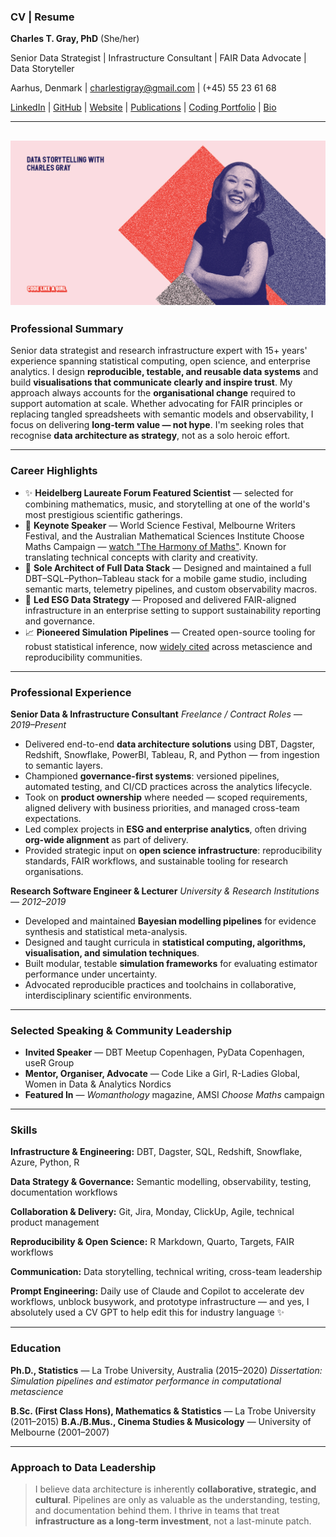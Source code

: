 ### CV | Resume

**Charles T. Gray, PhD** (She/her)

Senior Data Strategist | Infrastructure Consultant | FAIR Data Advocate | Data Storyteller

Aarhus, Denmark | [charlestigray@gmail.com](mailto:charlestigray@gmail.com) | (+45) 55 23 61 68

[LinkedIn](https://www.linkedin.com/in/charles-t-gray/) | [GitHub](https://github.com/softloud) | [Website](https://softloud.github.io/good-enough/) | [Publications](https://scholar.google.com/citations?user=7ZGTepkAAAAJ&hl=en) | [Coding Portfolio](https://softloud.github.io/good-enough/research/research.html#code) | [Bio](https://softloud.github.io/good-enough/lab.html#dr-charles-t.-gray-cto-datapunk-founder)

---

## ![](codelikeagirl.jpg)

### Professional Summary

Senior data strategist and research infrastructure expert with 15+ years' experience spanning statistical computing, open science, and enterprise analytics. I design **reproducible, testable, and reusable data systems** and build **visualisations that communicate clearly and inspire trust**. My approach always accounts for the **organisational change** required to support automation at scale. Whether advocating for FAIR principles or replacing tangled spreadsheets with semantic models and observability, I focus on delivering **long-term value — not hype**. I'm seeking roles that recognise **data architecture as strategy**, not as a solo heroic effort.

---

### Career Highlights

* ✨ **Heidelberg Laureate Forum Featured Scientist** — selected for combining mathematics, music, and storytelling at one of the world's most prestigious scientific gatherings.
* 🎤 **Keynote Speaker** — World Science Festival, Melbourne Writers Festival, and the Australian Mathematical Sciences Institute Choose Maths Campaign — [watch "The Harmony of Maths"](https://www.youtube.com/watch?v=o0Rqz8Hgacc). Known for translating technical concepts with clarity and creativity.
* 🧹 **Sole Architect of Full Data Stack** — Designed and maintained a full DBT–SQL–Python–Tableau stack for a mobile game studio, including semantic marts, telemetry pipelines, and custom observability macros.
* 🚀 **Led ESG Data Strategy** — Proposed and delivered FAIR-aligned infrastructure in an enterprise setting to support sustainability reporting and governance.
* 📈 **Pioneered Simulation Pipelines** — Created open-source tooling for robust statistical inference, now [widely cited](https://scholar.google.com/citations?user=7ZGTepkAAAAJ&hl=en) across metascience and reproducibility communities.

---

### Professional Experience

**Senior Data & Infrastructure Consultant**
*Freelance / Contract Roles — 2019–Present*

* Delivered end-to-end **data architecture solutions** using DBT, Dagster, Redshift, Snowflake, PowerBI, Tableau, R, and Python — from ingestion to semantic layers.
* Championed **governance-first systems**: versioned pipelines, automated testing, and CI/CD practices across the analytics lifecycle.
* Took on **product ownership** where needed — scoped requirements, aligned delivery with business priorities, and managed cross-team expectations.
* Led complex projects in **ESG and enterprise analytics**, often driving **org-wide alignment** as part of delivery.
* Provided strategic input on **open science infrastructure**: reproducibility standards, FAIR workflows, and sustainable tooling for research organisations.

**Research Software Engineer & Lecturer**
*University & Research Institutions — 2012–2019*

* Developed and maintained **Bayesian modelling pipelines** for evidence synthesis and statistical meta-analysis.
* Designed and taught curricula in **statistical computing, algorithms, visualisation, and simulation techniques**.
* Built modular, testable **simulation frameworks** for evaluating estimator performance under uncertainty.
* Advocated reproducible practices and toolchains in collaborative, interdisciplinary scientific environments.

---

### Selected Speaking & Community Leadership

* **Invited Speaker** — DBT Meetup Copenhagen, PyData Copenhagen, useR Group
* **Mentor, Organiser, Advocate** — Code Like a Girl, R-Ladies Global, Women in Data & Analytics Nordics
* **Featured In** — *Womanthology* magazine, AMSI *Choose Maths* campaign

---

### Skills

**Infrastructure & Engineering:** DBT, Dagster, SQL, Redshift, Snowflake, Azure, Python, R

**Data Strategy & Governance:** Semantic modelling, observability, testing, documentation workflows

**Collaboration & Delivery:** Git, Jira, Monday, ClickUp, Agile, technical product management

**Reproducibility & Open Science:** R Markdown, Quarto, Targets, FAIR workflows

**Communication:** Data storytelling, technical writing, cross-team leadership

**Prompt Engineering:** Daily use of Claude and Copilot to accelerate dev workflows, unblock busywork, and prototype infrastructure — and yes, I absolutely used a CV GPT to help edit this for industry language ✨

---

### Education

**Ph.D., Statistics** — La Trobe University, Australia (2015–2020)
*Dissertation: Simulation pipelines and estimator performance in computational metascience*

**B.Sc. (First Class Hons), Mathematics & Statistics** — La Trobe University (2011–2015)
**B.A./B.Mus., Cinema Studies & Musicology** — University of Melbourne (2001–2007)

---

### Approach to Data Leadership

> I believe data architecture is inherently **collaborative, strategic, and cultural**. Pipelines are only as valuable as the understanding, testing, and documentation behind them. I thrive in teams that treat **infrastructure as a long-term investment**, not a last-minute patch.
